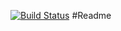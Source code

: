 [![Build Status](https://travis-ci.org/pacoorozco/dotfiles.svg)](https://travis-ci.org/pacoorozco/dotfiles)
#Readme
